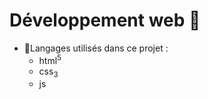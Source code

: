 # Développement web 🚀

- 📁Langages utilisés dans ce projet : 
  - html<sup>5</sup>
  - css<sub>3</sub>
  - js





